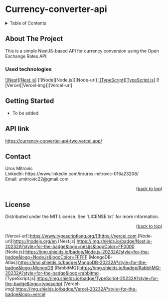 # Currency-converter-api

<details>
  <summary>Table of Contents</summary>
  <!-- TO BE WRITTEN-->
</details>

## About The Project

<p id="about-the-project">
This is a simple NestJS-based API for currency conversion using the Open Exchange Rates API.
</p>


### Used technologies
<p id="used-technologies">


[![Nest][Nest.js]][Nest-url] [![Node][Node.js]][Node-url]
[![TypeScript][TypeScript.js]][TypeScript-url]
[![Vercel][Vercel-img]][Vercel-url]
</p>

## Getting Started
- To be added

## API link

https://currency-converter-api-two.vercel.app/

## Contact

<p id="contact">
Uros Mitrovic 
<br>LinkedIn: https://www.linkedin.com/in/uros-mitrovic-016a23208/
<br>Email: umitrovic22@gmail.com
</p>

<p align="right">(<a href="#readme-top">back to top</a>)</p>

## License
<p id="licence">
Distributed under the MIT License. See `LICENSE.txt` for more information.
</p>
<p align="right">(<a href="#readme-top">back to top</a>)</p>


[MongoDB-url]:https://www.mongodb.com/atlas/database
[Nest-url]:https://nestjs.com/
[TypeScript-url]:https://www.typescriptlang.org/
[Vercel-url]:https://www.typescriptlang.org/](https://vercel.com
[Node-url]:https://nodejs.org/en
[Nest.js]:https://img.shields.io/badge/Nest.js-20232A?style=for-the-badge&logo=nestjs&logoColor=FF0000
[Node.js]:https://img.shields.io/badge/Node.js-20232A?style=for-the-badge&logo=Node.js&logoColor=FFFFF
[MongoDB-Atlas]:https://img.shields.io/badge/MongoDB-20232A?style=for-the-badge&logo=MongoDB
[RabbitMQ]:https://img.shields.io/badge/RabbitMQ-20232A?style=for-the-badge&logo=rabbitmq
[TypeScript.js]:https://img.shields.io/badge/TypeScript-20232A?style=for-the-badge&logo=typescript
[Vercel-img]:https://img.shields.io/badge/Vercel-20232A?style=for-the-badge&logo=vercel

